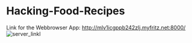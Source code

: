 # Hacking-Food-Recipes
Link for the Webbrowser App:
http://mlv1icgppb242zlj.myfritz.net:8000/
![server_linkl](https://github.com/EmWhyy/Hacking-Food-Recipes/assets/116734657/f0a0ddf3-5a3c-4375-af9b-a12fa96c2c8c)
